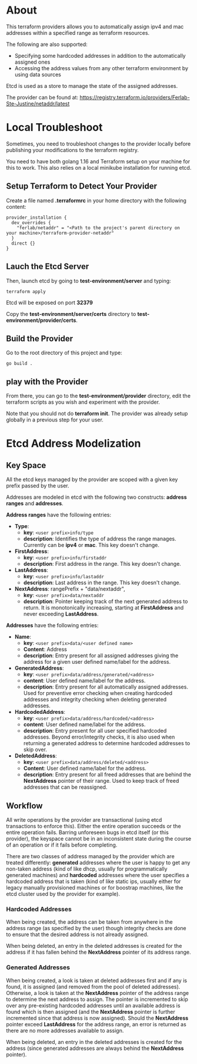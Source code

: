 # About

This terraform providers allows you to automatically assign ipv4 and mac addresses within a specified range as terraform resources.

The following are also supported: 
- Specifying some hardcoded addresses in addition to the automatically assigned ones
- Accessing the address values from any other terraform environment by using data sources

Etcd is used as a store to manage the state of the assigned addresses.

The provider can be found at: https://registry.terraform.io/providers/Ferlab-Ste-Justine/netaddr/latest

# Local Troubleshoot

Sometimes, you need to troubleshoot changes to the provider locally before publishing your modifications to the terraform registry.

You need to have both golang 1.16 and Terraform setup on your machine for this to work. This also relies on a local minikube installation for running etcd.

## Setup Terraform to Detect Your Provider

Create a file named **.terraformrc** in your home directory with the following content:

```
provider_installation {
  dev_overrides {
    "ferlab/netaddr" = "<Path to the project's parent directory on your machine>/terraform-provider-netaddr"
  }
  direct {}
}
```

## Lauch the Etcd Server

Then, launch etcd by going to **test-environment/server** and typing:

```
terraform apply
```

Etcd will be exposed on port **32379**

Copy the **test-environment/server/certs** directory to **test-environment/provider/certs**.

## Build the Provider

Go to the root directory of this project and type:

```
go build .
```

## play with the Provider

From there, you can go to the **test-environment/provider** directory, edit the terraform scripts as you wish and experiment with the provider.

Note that you should not do **terraform init**. The provider was already setup globally in a previous step for your user.

# Etcd Address Modelization

## Key Space

All the etcd keys managed by the provider are scoped with a given key prefix passed by the user.

Addresses are modeled in etcd with the following two constructs: **address ranges** and **addresses**.

**Address ranges** have the following entries:
- **Type**: 
  - **key**: `<user prefix>info/type`
  - **description**: Identifies the type of address the range manages. Currently can be **ipv4** or **mac**. This key doesn't change.
- **FirstAddress**: 
  - **key**: `<user prefix>info/firstaddr`
  - **description**: First address in the range. This key doesn't change.
- **LastAddress**:
  - **key**: `<user prefix>info/lastaddr`
  - **description**: Last address in the range. This key doesn't change.
- **NextAddress**: rangePrefix + "data/nextaddr",
  - **key**: `<user prefix>data/nextaddr`
  - **description**: Pointer keeping track of the next generated address to return. It is monotonically increasing, starting at **FirstAddress** and never exceeding **LastAddress**.

**Addresses** have the following entries:
- **Name**:
  - **key**: `<user prefix>data/<user defined name>`
  - **Content**: Address
  - **description**: Entry present for all assigned addresses giving the address for a given user defined name/label for the address.
- **GeneratedAddress**: 
  - **key**: `<user prefix>data/address/generated/<address>`
  - **content**: User defined name/label for the address.
  - **description**: Entry present for all automatically assigned addresses. Used for preventive error checking when creating hardcoded addresses and integrity checking when deleting generated addresses.
- **HardcodedAddress**: 
  - **key**: `<user prefix>data/address/hardcoded/<address>`
  - **content**: User defined name/label for the address.
  - **description**: Entry present for all user specified hardcoded addresses. Beyond error/integrity checks, it is also used when returning a generated address to determine hardcoded addresses to skip over. 
- **DeletedAddress**: 
  - **key**: `<user prefix>data/address/deleted/<address>`
  - **Content**: User defined name/label for the address.
  - **description**: Entry present for all freed addresses that are behind the **NextAddress** pointer of their range. Used to keep track of freed addresses that can be reassigned.

## Workflow

All write operations by the provider are transactional (using etcd transactions to enforce this). Either the entire operation succeeds or the entire operation fails. Barring unforeseen bugs in etcd itself (or this provider), the keyspace cannot be in an inconsistent state during the course of an operation or if it fails before completing.

There are two classes of address managed by the provider which are treated differently: **generated** addresses where the user is happy to get any non-taken address (kind of like dhcp, usually for programmatically generated machines) and **hardcoded** addresses where the user specifies a hardcoded address that is taken (kind of like static ips, usually either for legacy manually provisioned machines or for boostrap machines, like the etcd cluster used by the provider for example).

### Hardcoded Addresses

When being created, the address can be taken from anywhere in the address range (as specified by the user) though integrity checks are done to ensure that the desired address is not already assigned.

When being deleted, an entry in the deleted addresses is created for the address if it has fallen behind the **NextAddress** pointer of its address range.

### Generated Addresses

When being created, a look is taken at deleted addresses first and if any is found, it is assigned (and removed from the pool of deleted addresses). Otherwise, a look is taken at the **NextAddress** pointer of the address range to determine the next address to assign. The pointer is incremented to skip over any pre-existing hardcoded addresses until an available address is found which is then assigned (and the **NextAddress** pointer is further incremented since that address is now assigned). Should the **NextAddress** pointer exceed **LastAddress** for the address range, an error is returned as there are no more addresses available to assign.

When being deleted, an entry in the deleted addresses is created for the address (since generated addresses are always behind the **NextAddress** pointer).